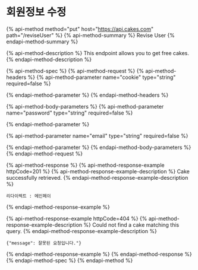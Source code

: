 # 회원정보 수정

{% api-method method="put" host="https://api.cakes.com" path="/reviseUser" %}
{% api-method-summary %}
Revise User
{% endapi-method-summary %}

{% api-method-description %}
This endpoint allows you to get free cakes.
{% endapi-method-description %}

{% api-method-spec %}
{% api-method-request %}
{% api-method-headers %}
{% api-method-parameter name="cookie" type="string" required=false %}

{% endapi-method-parameter %}
{% endapi-method-headers %}

{% api-method-body-parameters %}
{% api-method-parameter name="password" type="string" required=false %}

{% endapi-method-parameter %}

{% api-method-parameter name="email" type="string" required=false %}

{% endapi-method-parameter %}
{% endapi-method-body-parameters %}
{% endapi-method-request %}

{% api-method-response %}
{% api-method-response-example httpCode=201 %}
{% api-method-response-example-description %}
Cake successfully retrieved.
{% endapi-method-response-example-description %}

```
리다이렉트 : 메인페이
```
{% endapi-method-response-example %}

{% api-method-response-example httpCode=404 %}
{% api-method-response-example-description %}
Could not find a cake matching this query.
{% endapi-method-response-example-description %}

```
{"message": 잘못된 요청입니다."}
```
{% endapi-method-response-example %}
{% endapi-method-response %}
{% endapi-method-spec %}
{% endapi-method %}



